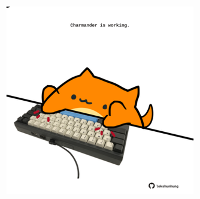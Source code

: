 <!-- built at 10/05/2021, 11:01:22 UTC -->
<p align="center">
  <img width="500" height="500" src="./ReadmeImage.svg">
</p>
